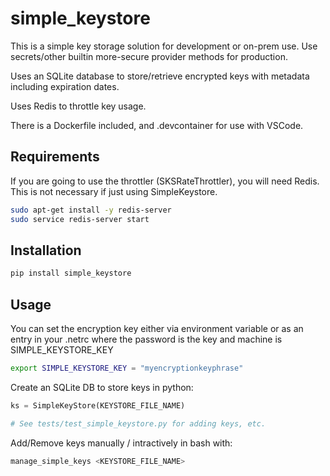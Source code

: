 # simple_keystore

This is a simple key storage solution for development or on-prem use. Use secrets/other builtin more-secure provider methods for production.

Uses an SQLite database to store/retrieve encrypted keys with metadata including expiration dates. 

Uses Redis to throttle key usage.

There is a Dockerfile included, and .devcontainer for use with VSCode. 

## Requirements

If you are going to use the throttler (SKSRateThrottler), you will need Redis. This is not necessary if just using SimpleKeystore.

```bash
sudo apt-get install -y redis-server
sudo service redis-server start 
```

## Installation
```bash
pip install simple_keystore
```
## Usage

You can set the encryption key either via environment variable or as an entry in your .netrc where the password is the key and machine is SIMPLE_KEYSTORE_KEY

```bash
export SIMPLE_KEYSTORE_KEY = "myencryptionkeyphrase"
```

Create an SQLite DB to store keys in python:
```python
ks = SimpleKeyStore(KEYSTORE_FILE_NAME)

# See tests/test_simple_keystore.py for adding keys, etc.
```

Add/Remove keys manually / intractively in bash with:
```bash
manage_simple_keys <KEYSTORE_FILE_NAME>
```